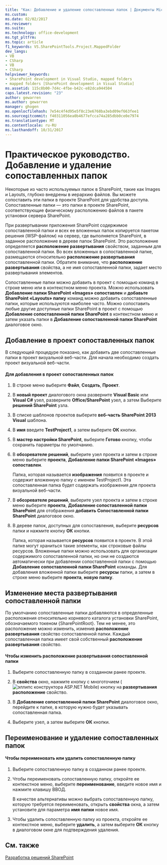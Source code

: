```yaml
---
title: "Как: Добавление и удаление сопоставленных папок | Документы Microsoft"
ms.custom: 
ms.date: 02/02/2017
ms.reviewer: 
ms.suite: 
ms.technology: office-development
ms.tgt_pltfrm: 
ms.topic: article
f1_keywords: VS.SharePointTools.Project.MappedFolder
dev_langs:
- VB
- CSharp
- VB
- CSharp
helpviewer_keywords:
- SharePoint development in Visual Studio, mapped folders
- mapped folders [SharePoint development in Visual Studio]
ms.assetid: 115c8b00-7d4c-4fbe-b42c-e82dca944504
caps.latest.revision: "23"
author: gewarren
ms.author: gewarren
manager: ghogen
ms.openlocfilehash: 7e54c4f4d95e5f8c23e6768ba3ebd09ef663fee1
ms.sourcegitcommit: f40311056ea0b4677efcca74a285dbb0ce0e7974
ms.translationtype: MT
ms.contentlocale: ru-RU
ms.lasthandoff: 10/31/2017
---
```

# <a name="how-to-add-and-remove-mapped-folders"></a>Практическое руководство. Добавление и удаление сопоставленных папок
  Некоторые из часто используемых папок в SharePoint, такие как Images и Layouts, глубоко внедрены в иерархию файлов. Вы можете сопоставить эти папки в проекте SharePoint для удобства доступа. Сопоставленные папки — это папки в проекте SharePoint, соответствующие физическому расположению файлов в пакете установки сервера SharePoint.  
  
 При развертывании приложения SharePoint содержимое сопоставленной папки и всех ее вложенных папок копируется пакетом решения (WSP-файлом) на сервер, где выполняется SharePoint, в заданное расположение в дереве папок SharePoint. Это расположение определяется **расположение развертывания** свойством, заданным для сопоставленной папки. Во всех вложенных в сопоставленной папке, размещаются относительно **расположение развертывания** сопоставленной папки. Обратите внимание, что **расположение развертывания** свойства, а не имя сопоставленной папки, задает место развертывания элементов.  
  
 Сопоставленные папки можно добавить в проект с помощью команд в строке меню или в контекстном меню проекта. Можно использовать **Добавление папки SharePoint «Images» сопоставлен** и **добавьте SharePoint «Layouts» папку** команд можно добавить сопоставленные папки, которые используются наиболее часто. Можно сопоставить любые другие доступные папки SharePoint в проект с помощью **Добавление сопоставленной папки SharePoint** в контекстном меню и затем указать папки в **Добавление сопоставленной папки SharePoint** диалоговое окно.  
  
## <a name="adding-mapped-folders-to-a-project"></a>Добавление в проект сопоставленных папок  
 В следующей процедуре показано, как добавить две сопоставленные папки в проект визуальной веб-части. Для начала необходимо создать проект визуальной веб-части.  
  
#### <a name="to-add-mapped-folders-to-a-project"></a>Для добавления в проект сопоставленных папок  
  
1.  В строке меню выберите **Файл**, **Создать**, **Проект**.  
  
2.  В **новый проект** диалогового окна разверните **Visual Basic** или **Visual C#** узел, разверните **Office/SharePoint** узел, а затем Выберите **решений SharePoint** узла.  
  
3.  В списке шаблонов проектов выберите **веб-часть SharePoint 2013 Visual** шаблона.  
  
4.  В **имя** введите **TestProject1**, а затем выберите **ОК** кнопки.  
  
5.  В **мастер настройки SharePoint**, выберите **Готово** кнопку, чтобы сохранить параметры по умолчанию.  
  
6.  В **обозревателе решений**, выберите узел проекта и затем в строке меню выберите **проекта**, **Добавление папки SharePoint «Images» сопоставлен**.  
  
     Папка, которая называется **изображения** появится в проекте и содержит вложенную папку с именем TestProject1. Эта сопоставленная папка будет содержать изображения для проекта визуальной веб-части.  
  
7.  В **обозревателе решений**, выберите узел проекта и затем в строке меню выберите **проекта**, **Добавление сопоставленной папки SharePoint** для отображения **добавить Сопоставленной папки SharePoint** диалоговое окно.  
  
8.  В дереве папок, доступных для сопоставления, выберите **ресурсов** папки и нажмите кнопку **ОК** кнопки.  
  
     Папка, которая называется **ресурсов** появится в проекте. В этой папке могут храниться такие элементы, как строковые файлы ресурсов. Вложенные папки можно использовать для организации содержимого сопоставленной папки, но они не создаются автоматически при добавлении сопоставленной папки с помощью **Добавление сопоставленной папки SharePoint** команды. Для добавления вложенной папки выберите **ресурсы** папки, а затем в строке меню выберите **проекта**, **новую папку**.  
  
## <a name="changing-the-deployment-location-of-a-mapped-folder"></a>Изменение места развертывания сопоставленной папки  
 По умолчанию сопоставленные папки добавляются в определенные расположения относительно корневого каталога установки SharePoint, обозначаемого токеном {SharePointRoot}. Тем не менее, это расположение можно изменить, изменив **расположение развертывания** свойство сопоставленной папки. Каждый сопоставленная папка имеет свой собственный **расположение развертывания** свойство.  
  
#### <a name="to-change-the-deployment-location-of-a-mapped-folder"></a>Чтобы изменить расположение развертывания сопоставленной папки  
  
1.  Выберите сопоставленную папку в созданном ранее проекте.  
  
2.  В **свойства** окно, нажмите кнопку с многоточием (![эллипс конструктора ASP.NET Mobile](../sharepoint/media/mwellipsis.gif "эллипс конструктора ASP.NET Mobile")) кнопку на **развертывания расположение** свойство.  
  
3.  В **Добавление сопоставленной папки SharePoint** диалоговое окно, перейдите к папке, в которую нужно будет указывать сопоставленная папка.  
  
4.  Выберите узел, а затем выберите **ОК** кнопки.  
  
## <a name="renaming-or-removing-mapped-folders"></a>Переименование и удаление сопоставленных папок  
  
#### <a name="to-rename-or-remove-a-mapped-folder"></a>Чтобы переименовать или удалить сопоставленную папку  
  
1.  Выберите сопоставленную папку в созданном ранее проекте.  
  
2.  Чтобы переименовать сопоставленную папку, откройте ее контекстное меню, выберите **переименование**, введите новое имя и нажмите клавишу ВВОД.  
  
     В качестве альтернативы можно выбрать сопоставленную папку, которую требуется переименовать, открыть **свойства** окна, а затем установите для параметра **имя папки** новое имя.  
  
3.  Чтобы удалить сопоставленную папку из проекта, откройте ее контекстное меню, выберите **удалить**, а затем выберите **ОК** кнопку в диалоговом окне для подтверждения удаления.  
  
## <a name="see-also"></a>См. также  
 [Разработка решений SharePoint](../sharepoint/developing-sharepoint-solutions.md)  
  
  
